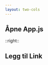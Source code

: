 ```yaml
---
layout: two-cols
---
```


<v-click>
<h2>Åpne App.js</h2>
<div>

</div>
</v-click>

::right::

<v-click>
<h2>Legg til Link</h2>
</v-click>